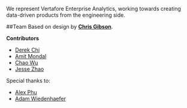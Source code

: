 We represent Vertafore Enterprise Analytics, working towards creating data-driven products from the engineering side.

##Team
Based on design by **[Chris Gibson](mailto:cgibson@vertafore.com)**.

**Contributors**
- [Derek Chi](mailto:dchi@vertafore.com)
- [Amit Mondal](mailto:amondal@vertafore.com)
- [Chao Wu](mailto:cwu@vertafore.com)
- [Jesse Zhao](mailto:jzhao@vertafore.com)

Special thanks to:
- [Alex Phu](aphu@vertafore.com)
- [Adam Wiedenhaefer](adamw@vertafore.com)